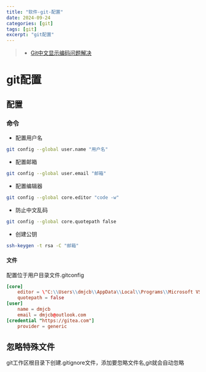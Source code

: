 ```yaml
---
title: "软件-git-配置"
date: 2024-09-24
categories: [git]
tags: [git]
excerpt: "git配置"
---
```


> - [Git中文显示编码问题解决](https://cuiqingcai.com/9997.html)

# git配置

## 配置

### 命令

- 配置用户名

```sh
git config --global user.name "用户名"
```

- 配置邮箱

```sh
git config --global user.email "邮箱"
```

- 配置编辑器

```sh
git config --global core.editor "code -w"
```

- 防止中文乱码

```sh
git config --global core.quotepath false
```

- 创建公钥

```sh
ssh-keygen -t rsa -C "邮箱"
```

#### 文件

配置位于用户目录文件.gitconfig

```conf
[core]
	editor = \"C:\\Users\\dmjcb\\AppData\\Local\\Programs\\Microsoft VS Code\\bin\\code\" --wait
	quotepath = false
[user]
	name = dmjcb
	email = dmjcb@outlook.com
[credential "https://gitea.com"]
	provider = generic
```

## 忽略特殊文件

git工作区根目录下创建.gitignore文件，添加要忽略文件名,git就会自动忽略